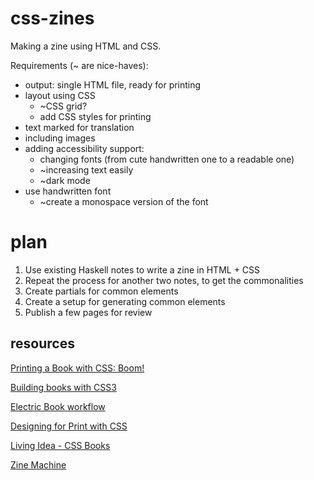 # css-zines

Making a zine using HTML and CSS.

Requirements (~ are nice-haves):
- output: single HTML file, ready for printing
- layout using CSS
    - ~CSS grid?
    - add CSS styles for printing
- text marked for translation
- including images
- adding accessibility support:
    - changing fonts (from cute handwritten one to a readable one)
    - ~increasing text easily
    - ~dark mode
- use handwritten font
    - ~create a monospace version of the font

# plan

1. Use existing Haskell notes to write a zine in HTML + CSS
2. Repeat the process for another two notes, to get the commonalities
3. Create partials for common elements
4. Create a setup for generating common elements
5. Publish a few pages for review

## resources

[Printing a Book with CSS: Boom!](https://alistapart.com/article/boom/)

[Building books with CSS3](https://alistapart.com/article/building-books-with-css3/)

[Electric Book workflow](https://electricbookworks.github.io/electric-book/)

[Designing for Print with CSS](https://www.smashingmagazine.com/2015/01/designing-for-print-with-css/)

[Living Idea - CSS Books](https://books.idea.whatwg.org/)

[Zine Machine](https://zine-machine.glitch.me/)